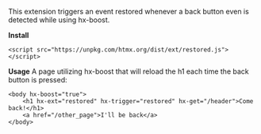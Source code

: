 This extension triggers an event restored whenever a back button even is detected while using hx-boost.

**Install**
```
<script src="https://unpkg.com/htmx.org/dist/ext/restored.js"></script>
```
**Usage**
A page utilizing hx-boost that will reload the h1 each time the back button is pressed:
```
<body hx-boost="true">
    <h1 hx-ext="restored" hx-trigger="restored" hx-get="/header">Come back!</h1>
    <a href="/other_page">I'll be back</a>
</body>
```